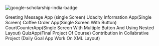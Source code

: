 
![google-scholarship-india-badge](https://user-images.githubusercontent.com/5392993/39952807-7b74b360-55bc-11e8-9c78-a5ff867e469f.png)


Greeting Message App (single Screen)
Udacity Information App(Single Screen)
Coffee Order App(Single Screen With Button)
CourtCounterApp(Single Screen With Multiple Button And Using Nested Layout)
QuizApp(Final Project Of Course)
Contribution in Collabrative Project (Daily Goal App Work On XML Layout)
